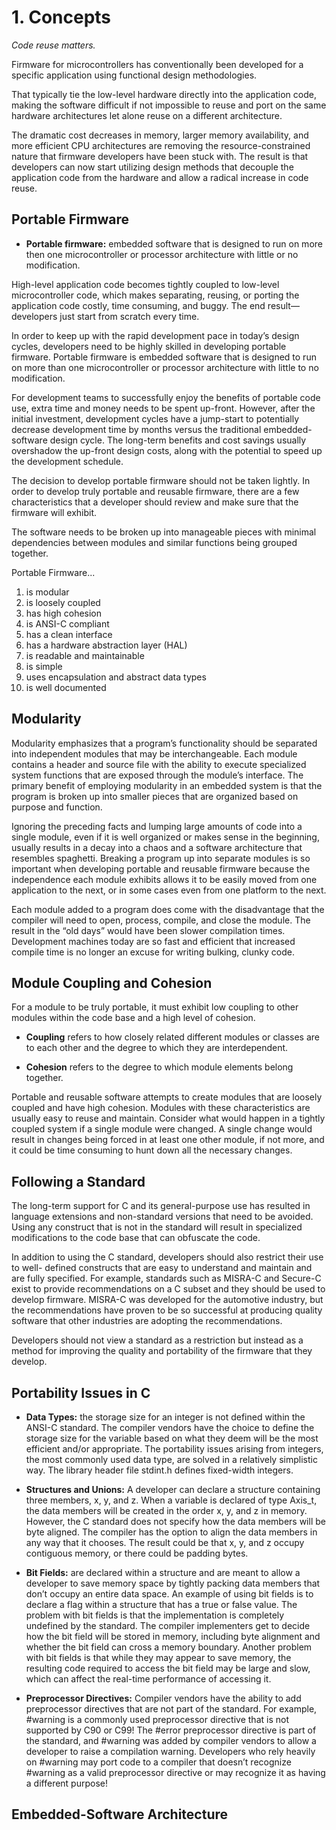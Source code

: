 # 1. Concepts

_Code reuse matters._

Firmware for microcontrollers has conventionally been developed for a specific
application using functional design methodologies.

That typically tie the low-level hardware directly into the application code,
making the software difficult if not impossible to reuse and port on the same hardware
architectures let alone reuse on a different architecture.

The dramatic cost decreases in memory, larger memory
availability, and more efficient CPU architectures are removing the resource-constrained
nature that firmware developers have been stuck with. The result is that developers
can now start utilizing design methods that decouple the application code from the
hardware and allow a radical increase in code reuse.

## Portable Firmware

- **Portable firmware:** embedded software that is designed to run on more then one
microcontroller or processor architecture with little or no modification.

High-level application code becomes tightly coupled
to low-level microcontroller code, which makes separating, reusing, or porting the
application code costly, time consuming, and buggy. The end result—developers just
start from scratch every time.

In order to keep up with the rapid development pace in today’s design cycles,
developers need to be highly skilled in developing portable firmware. Portable firmware
is embedded software that is designed to run on more than one microcontroller or
processor architecture with little to no modification.

For development teams to successfully enjoy the benefits of portable code use,
extra time and money needs to be spent up-front. However, after the initial investment,
development cycles have a jump-start to potentially decrease development time by
months versus the traditional embedded-software design cycle. The long-term benefits
and cost savings usually overshadow the up-front design costs, along with the potential
to speed up the development schedule.

The decision to develop portable firmware should not be taken lightly. In order
to develop truly portable and reusable firmware, there are a few characteristics that a
developer should review and make sure that the firmware will exhibit.

The software needs to be broken up into
manageable pieces with minimal dependencies between modules and similar functions
being grouped together.

Portable Firmware...

1. is modular
2. is loosely coupled
3. has high cohesion
4. is ANSI-C compliant
5. has a clean interface
6. has a hardware abstraction layer (HAL)
7. is readable and maintainable
8. is simple
9. uses encapsulation and abstract data types
10. is well documented

## Modularity

Modularity emphasizes that a program’s functionality should be separated into
independent modules that may be interchangeable. Each module contains a header
and source file with the ability to execute specialized system functions that are exposed
through the module’s interface. The primary benefit of employing modularity in an
embedded system is that the program is broken up into smaller pieces that are organized
based on purpose and function.

Ignoring the preceding facts and lumping large amounts of code into a single
module, even if it is well organized or makes sense in the beginning, usually results in
a decay into a chaos and a software architecture that resembles spaghetti. Breaking
a program up into separate modules is so important when developing portable and
reusable firmware because the independence each module exhibits allows it to be easily
moved from one application to the next, or in some cases even from one platform to the
next.

Each module added to a program does come with the disadvantage that the
compiler will need to open, process, compile, and close the module. The result in the
“old days” would have been slower compilation times. Development machines today
are so fast and efficient that increased compile time is no longer an excuse for writing
bulking, clunky code.

## Module Coupling and Cohesion

For a module to be truly
portable, it must exhibit low coupling to other modules within the code base and a high
level of cohesion.

- **Coupling** refers to how closely related different modules or classes are to each other and the
degree to which they are interdependent.

- **Cohesion** refers to the degree to which module elements belong together.

Portable and reusable software attempts to create modules that are loosely coupled
and have high cohesion. Modules with these characteristics are usually easy to reuse and
maintain. Consider what would happen in a tightly coupled system if a single module
were changed. A single change would result in changes being forced in at least one other
module, if not more, and it could be time consuming to hunt down all the necessary
changes.

## Following a Standard

The long-term support for C and its general-purpose use has resulted in language
extensions and non-standard versions that need to be avoided. Using any construct
that is not in the standard will result in specialized modifications to the code base that
can obfuscate the code.

In addition to using the C standard, developers should also restrict their use to well-­
defined constructs that are easy to understand and maintain and are fully specified. For
example, standards such as MISRA-C and Secure-C exist to provide recommendations
on a C subset and they should be used to develop firmware. MISRA-C was developed for
the automotive industry, but the recommendations have proven to be so successful at
producing quality software that other industries are adopting the recommendations.

Developers should not view a standard as a restriction but instead as a method for
improving the quality and portability of the firmware that they develop.

## Portability Issues in C

- **Data Types:** the storage size for an integer is not defined within the ANSI-C standard.
The compiler vendors have the choice to define the storage size for the variable based on
what they deem will be the most efficient and/or appropriate. The portability issues arising 
from integers, the most commonly used data type, are solved in a relatively simplistic way.
The library header file stdint.h defines fixed-width integers.

- **Structures and Unions:** A developer can declare a structure containing three members, x, y,
and z. When a variable is declared of type Axis_t, the data members will be created in the order
x, y, and z in memory. However, the C standard does not specify how the data members
will be byte aligned. The compiler has the option to align the data members in any way
that it chooses. The result could be that x, y, and z occupy contiguous memory, or there
could be padding bytes. 

- **Bit Fields:** are declared within a structure and are meant to allow a developer to save
memory space by tightly packing data members that don’t occupy an entire data space.
An example of using bit fields is to declare a flag within a structure that has a true or false
value. The problem with bit fields is that the implementation is completely undefined by
the standard. The compiler implementers get to decide how the bit field will be stored
in memory, including byte alignment and whether the bit field can cross a memory
boundary. Another problem with bit fields is that while they may appear to save
memory, the resulting code required to access the bit field may be large and slow, which
can affect the real-time performance of accessing it.

- **Preprocessor Directives:** Compiler vendors have the ability to add preprocessor 
directives that are not part of the standard. For example, #warning is a commonly used
preprocessor directive that is not supported by C90 or C99! The #error preprocessor directive
is part of the standard, and #warning was added by compiler vendors to allow a developer to
raise a compilation warning. Developers who rely heavily on #warning may port code to a
compiler that doesn’t recognize #warning as a valid preprocessor directive or may recognize
it as having a different purpose! 

## Embedded-Software Architecture

